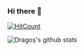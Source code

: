 ### Hi there 👋

<!--
**Archulan/Archulan** is a ✨ _special_ ✨ repository because its `README.md` (this file) appears on your GitHub profile.

Here are some ideas to get you started:

- 🔭 I’m currently working on ...
- 🌱 I’m currently learning ...
- 👯 I’m looking to collaborate on ...
- 🤔 I’m looking for help with ...
- 💬 Ask me about ...
- 📫 How to reach me: ...
- 😄 Pronouns: ...
- ⚡ Fun fact: ...
-->

[![HitCount](http://hits.dwyl.com/Archulan/Archulan.svg)](http://hits.dwyl.com/Archulan/Archulan)

![Dragoș's github stats](https://github-readme-stats.vercel.app/api?username=Archulan&show_icons=true&&hide_border=true)
